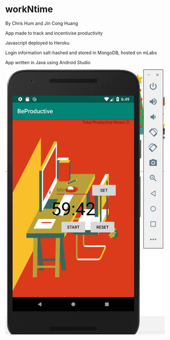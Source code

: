 # workNtime

By Chris Hum and Jin Cong Huang

App made to track and incentivise productivity

Javascript deployed to Heroku

Login information salt-hashed and stored in MongoDB, hosted on mLabs

App written in Java using Android Studio

![alt text](https://github.com/jinh98/workNtime/blob/master/Demo/1.jpg?raw=true)
